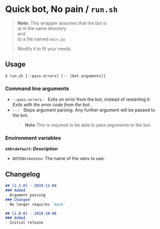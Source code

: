 # Quick bot, No pain / `run.sh`

> **Note:** This wrapper assumes that the bot is  
> a) in the same directory  
> and  
> b) a file named `main.py`
>
> Modify it to fit your needs.

## Usage


```none
$ run.sh [--pass-errors] [-- [bot arguments]]
```

### Command line arguments

- `--pass-errors` : ­ ­ Exits on error from the bot, instead of restarting it.  
    *Exits with the error code from the bot.*
- `--` : ­ ­ Stops argument parsing. Any further argument will be passed to the bot.
    > **Note** This is required to be able to pass arguments to the bot.

### Environment variables

***`VAR`=`default`: Description***

- `BOTENV`=`botenv`: The name of the venv to use.


## Changelog

```md
## [1.1.0] - 2019-11-04
### Added
- Argument passing
### Changed
- No longer requires `bash`

## [1.0.0] - 2019-10-06
### Added
- Initial release
```

